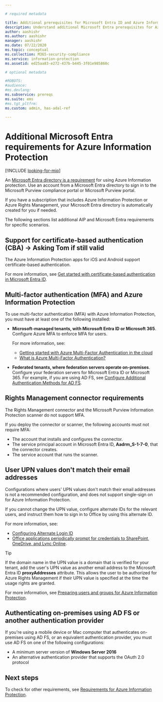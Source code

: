 ```yaml
---

# required metadata

title: Additional prerequisites for Microsoft Entra ID and Azure Information Protection
description: Understand additional Microsoft Entra prerequisites for Azure Information Protection in specific scenarios, such as multi-factor or certificate-based authentication and more.
author: aashishr
ms.author: aashishr
manager: aashishr
ms.date: 07/22/2020
ms.topic: conceptual
ms.collection: M365-security-compliance
ms.service: information-protection
ms.assetid: ed25aa83-e272-437b-b445-3f01e985860c

# optional metadata

#ROBOTS:
#audience:
#ms.devlang:
ms.subservice: prereqs
ms.suite: ems
#ms.tgt_pltfrm:
ms.custom: admin, has-adal-ref

---
```


# Additional Microsoft Entra requirements for Azure Information Protection

[!INCLUDE [looking-for-mip](includes/looking-for-mip.md)]

An [Microsoft Entra directory is a requirement](requirements.md#azure-active-directory) for using Azure Information protection. Use an account from a Microsoft Entra directory to sign in to the Microsoft Purview compliance portal or Microsoft Purview portal.

If you have a subscription that includes Azure Information Protection or Azure Rights Management, your Microsoft Entra directory is automatically created for you if needed.

The following sections list additional AIP and Microsoft Entra requirements for specific scenarios. 

## Support for certificate-based authentication (CBA) -> Asking Tom if still valid 

The Azure Information Protection apps for iOS and Android support certificate-based authentication. 

For more information, see [Get started with certificate-based authentication in Microsoft Entra ID](/azure/active-directory/active-directory-certificate-based-authentication-get-started).

## Multi-factor authentication (MFA) and Azure Information Protection

To use multi-factor authentication (MFA) with Azure Information Protection, you must have at least one of the following installed:

- **Microsoft-managed tenants, with Microsoft Entra ID or Microsoft 365**. Configure Azure MFA to enforce MFA for users. 

    For more information, see: 
    - [Getting started with Azure Multi-Factor Authentication in the cloud](/multi-factor-authentication/multi-factor-authentication-get-started-cloud)
    - [What is Azure Multi-Factor Authentication?](/multi-factor-authentication/multi-factor-authentication)

- **Federated tenants, where federation servers operate on-premises**. Configure your federation servers for Microsoft Entra ID or Microsoft 365. 
For example, if you are using AD FS, see [Configure Additional Authentication Methods for AD FS](/windows-server/identity/ad-fs/operations/configure-additional-authentication-methods-for-ad-fs). 

## Rights Management connector requirements

The Rights Management connector and the Microsoft Purview Information Protection scanner do not support MFA. 

If you deploy the connector or scanner, the following accounts must not require MFA:

- The account that installs and configures the connector.
- The service principal account in Microsoft Entra ID, **Aadrm_S-1-7-0**, that the connector creates.
- The service account that runs the scanner.

## User UPN values don't match their email addresses

Configurations where users' UPN values don't match their email addresses is not a recommended configuration, and does not support single-sign on for Azure Information Protection.

If you cannot change the UPN value, configure alternate IDs for the relevant users, and instruct them how to sign in to Office by using this alternate ID. 

For more information, see:

- [Configuring Alternate Login ID](/windows-server/identity/ad-fs/operations/configuring-alternate-login-id)
- [Office applications periodically prompt for credentials to SharePoint, OneDrive, and Lync Online](https://support.microsoft.com/help/2913639/office-applications-periodically-prompt-for-credentials-to-sharepoint-online,-onedrive,-and-lync-online).

> [!TIP]
> If the domain name in the UPN value is a domain that is verified for your tenant, add the user's UPN value as another email address to the Microsoft Entra ID **proxyAddresses** attribute. This allows the user to be authorized for Azure Rights Management if their UPN value is specified at the time the usage rights are granted. 

For more information, see [Preparing users and groups for Azure Information Protection](prepare.md).

## Authenticating on-premises using AD FS or another authentication provider

If you're using a mobile device or Mac computer that authenticates on-premises using AD FS, or an equivalent authentication provider, you must use AD FS on one of the following configurations:

- A minimum server version of **Windows Server 2016**
- An alternative authentication provider that supports the OAuth 2.0 protocol


## Next steps
To check for other requirements, see [Requirements for Azure Information Protection](requirements.md).

